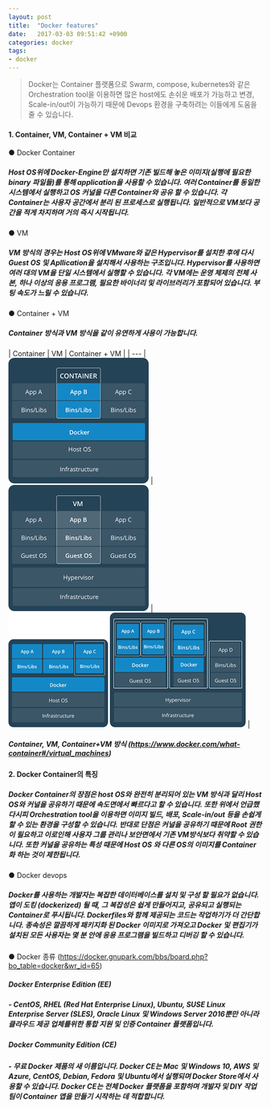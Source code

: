 ```yaml
---
layout: post
title:  "Docker features"
date:   2017-03-03 09:51:42 +0900
categories: docker
tags:
- docker
---
```


> Docker는 Container 플랫폼으로 Swarm, compose, kubernetes와 같은 Orchestration tool을 이용하면 많은 host에도 손쉬운 배포가 가능하고 변경, Scale-in/out이 가능하기 때문에 Devops 환경을 구축하려는 이들에게 도움을 줄 수 있습니다.

#### 1. Container, VM, Container + VM 비교
● Docker Container <br>
##### Host OS위에 Docker-Engine만 설치하면 기존 빌드해 놓은 이미지(실행에 필요한 binary 파일들)를 통해 application을 사용할 수 있습니다. 여러 Container를 동일한 시스템에서 실행하고 OS 커널을 다른 Container와 공유 할 수 있습니다. 각 Container는 사용자 공간에서 분리 된 프로세스로 실행됩니다. 일반적으로 VM보다 공간을 적게 차지하며 거의 즉시 시작됩니다. <br>
● VM <br>
##### VM 방식의 경우는 Host OS위에 VMware와 같은 Hypervisor를 설치한 후에 다시 Guest OS 및 Apllication을 설치해서 사용하는 구조입니다. Hypervisor를 사용하면 여러 대의 VM을 단일 시스템에서 실행할 수 있습니다. 각 VM에는 운영 체제의 전체 사본, 하나 이상의 응용 프로그램, 필요한 바이너리 및 라이브러리가 포함되어 있습니다. 부팅 속도가 느릴 수 있습니다. <br>
● Container + VM <br>
##### Container 방식과 VM 방식을 같이 유연하게 사용이 가능합니다. <br>

| Container | VM | Container + VM | 
| ---
| ![1_Container](/images/docker_features/1_Container.png) | ![2_VM](/images/docker_features/2_VM.png) | ![3_containers-vms-together](/images/docker_features/3_containers-vms-together.png) |

##### Container, VM, Container+VM 방식 (<https://www.docker.com/what-container#/virtual_machines>)


#### 2. Docker Container의 특징 <br>
##### Docker Container의 장점은 host OS와 완전히 분리되어 있는 VM 방식과 달리 Host OS와 커널을 공유하기 때문에 속도면에서 빠르다고 할 수 있습니다. 또한 위에서 언급했다시피 Orchestration tool을 이용하면 이미지 빌드, 배포, Scale-in/out 등을 손쉽게 할 수 있는 환경을 구성할 수 있습니다. 반대로 단점은 커널을 공유하기 때문에 Root 권한이 필요하고 이로인해 사용자 그룹 관리나 보안면에서 기존 VM방식보다 취약할 수 있습니다. 또한 커널을 공유하는 특성 때문에 Host OS 와 다른 OS의 이미지를 Container화 하는 것이 제한됩니다. <br>
● Docker devops <br>
##### Docker를 사용하는 개발자는 복잡한 데이터베이스를 설치 및 구성 할 필요가 없습니다. 앱이 도킹 (dockerized) 될 때, 그 복잡성은 쉽게 만들어지고, 공유되고 실행되는 Container로 푸시됩니다. Dockerfiles와 함께 제공되는 코드는 작업하기가 더 간단합니다. 종속성은 깔끔하게 패키지화 된 Docker 이미지로 가져오고 Docker 및 편집기가 설치된 모든 사용자는 몇 분 안에 응용 프로그램을 빌드하고 디버깅 할 수 있습니다. <br>
● Docker 종류 (<https://docker.gnupark.com/bbs/board.php?bo_table=docker&wr_id=65>) <br>
##### Docker Enterprise Edition (EE) <br>
##### - CentOS, RHEL (Red Hat Enterprise Linux), Ubuntu, SUSE Linux Enterprise Server (SLES), Oracle Linux 및 Windows Server 2016뿐만 아니라 클라우드 제공 업체를위한 통합 지원 및 인증 Container 플랫폼입니다. <br>
##### Docker Community Edition (CE) <br>
##### - 무료 Docker 제품의 새 이름입니다. Docker CE는 Mac 및 Windows 10, AWS 및 Azure, CentOS, Debian, Fedora 및 Ubuntu에서 실행되며 Docker Store에서 사용할 수 있습니다. Docker CE는 전체 Docker 플랫폼을 포함하며 개발자 및 DIY 작업 팀이 Container 앱을 만들기 시작하는 데 적합합니다. <br>

[Jekyll-docs]: https://Jekyllrb.com/docs/home
[Jekyll-gh]:   https://github.com/Jekyll/Jekyll
[Jekyll-talk]: https://talk.Jekyllrb.com/
